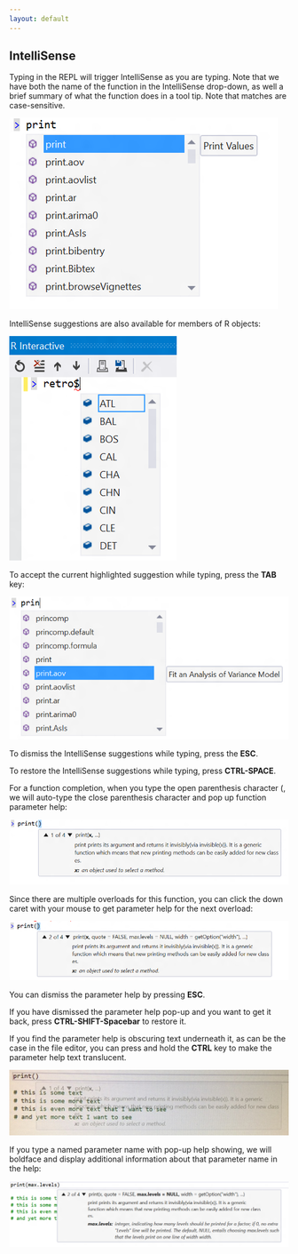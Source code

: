 ```yaml
---
layout: default
---
```


## IntelliSense

Typing in the REPL will trigger IntelliSense as you are typing. Note that we
have both the name of the function in the IntelliSense drop-down, as well a
brief summary of what the function does in a tool tip. Note that matches are
case-sensitive.

![](./media/RTVS-REPL-auto-complete-menu.png)

IntelliSense suggestions are also available for members of R objects:
 
![](./media/RTVS-REPL-auto-complete-r-objects.png)

To accept the current highlighted suggestion while typing, press the **TAB** key:

![](./media/RTVS-REPL-auto-complete-save.png)

To dismiss the IntelliSense suggestions while typing, press the **ESC**.

To restore the IntelliSense suggestions while typing, press **CTRL-SPACE**.

For a function completion, when you type the open parenthesis character (, we
will auto-type the close parenthesis character and pop up function parameter
help:

![](./media/RTVS-REPL-auto-complete-functions.png)

Since there are multiple overloads for this function, you can click the down
caret with your mouse to get parameter help for the next overload:

![](./media/RTVS-REPL-auto-complete-function-overloads.png)
 
You can dismiss the parameter help by pressing **ESC**.

If you have dismissed the parameter help pop-up and you want to get it back,
press **CTRL-SHIFT-Spacebar** to restore it.

If you find the parameter help is obscuring text underneath it, as can be the
case in the file editor, you can press and hold the **CTRL** key to make the
parameter help text translucent.

![](./media/RTVS-REPL-auto-complete-translucent.png)
 
If you type a named parameter name with pop-up help showing, we will boldface
and display additional information about that parameter name in the help:

![](./media/RTVS-REPL-auto-complete-function-parameters.png)

